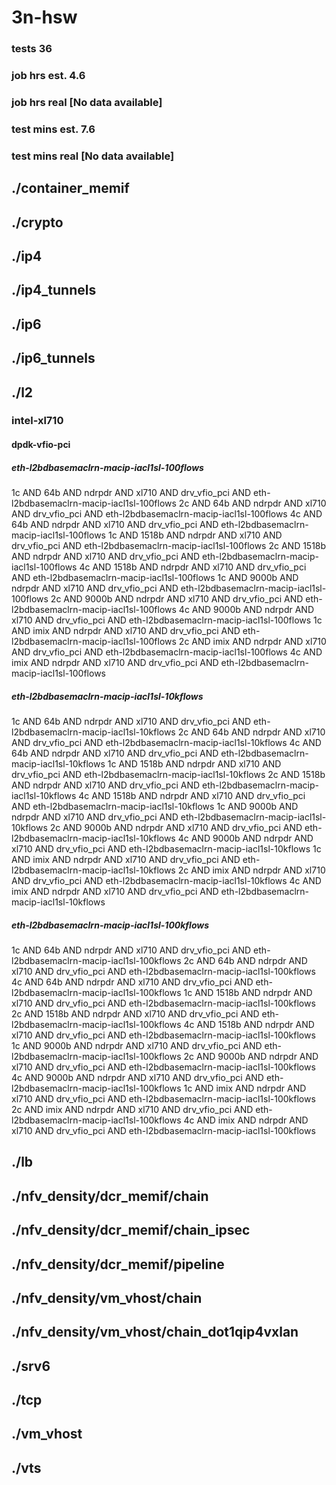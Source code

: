 # 3n-hsw
### tests 36
### job hrs est. 4.6
### job hrs real [No data available]
### test mins est. 7.6
### test mins real [No data available]
## ./container_memif
## ./crypto
## ./ip4
## ./ip4_tunnels
## ./ip6
## ./ip6_tunnels
## ./l2
### intel-xl710
#### dpdk-vfio-pci
##### eth-l2bdbasemaclrn-macip-iacl1sl-100flows
1c AND 64b AND ndrpdr AND xl710 AND drv_vfio_pci AND eth-l2bdbasemaclrn-macip-iacl1sl-100flows
2c AND 64b AND ndrpdr AND xl710 AND drv_vfio_pci AND eth-l2bdbasemaclrn-macip-iacl1sl-100flows
4c AND 64b AND ndrpdr AND xl710 AND drv_vfio_pci AND eth-l2bdbasemaclrn-macip-iacl1sl-100flows
1c AND 1518b AND ndrpdr AND xl710 AND drv_vfio_pci AND eth-l2bdbasemaclrn-macip-iacl1sl-100flows
2c AND 1518b AND ndrpdr AND xl710 AND drv_vfio_pci AND eth-l2bdbasemaclrn-macip-iacl1sl-100flows
4c AND 1518b AND ndrpdr AND xl710 AND drv_vfio_pci AND eth-l2bdbasemaclrn-macip-iacl1sl-100flows
1c AND 9000b AND ndrpdr AND xl710 AND drv_vfio_pci AND eth-l2bdbasemaclrn-macip-iacl1sl-100flows
2c AND 9000b AND ndrpdr AND xl710 AND drv_vfio_pci AND eth-l2bdbasemaclrn-macip-iacl1sl-100flows
4c AND 9000b AND ndrpdr AND xl710 AND drv_vfio_pci AND eth-l2bdbasemaclrn-macip-iacl1sl-100flows
1c AND imix AND ndrpdr AND xl710 AND drv_vfio_pci AND eth-l2bdbasemaclrn-macip-iacl1sl-100flows
2c AND imix AND ndrpdr AND xl710 AND drv_vfio_pci AND eth-l2bdbasemaclrn-macip-iacl1sl-100flows
4c AND imix AND ndrpdr AND xl710 AND drv_vfio_pci AND eth-l2bdbasemaclrn-macip-iacl1sl-100flows
##### eth-l2bdbasemaclrn-macip-iacl1sl-10kflows
1c AND 64b AND ndrpdr AND xl710 AND drv_vfio_pci AND eth-l2bdbasemaclrn-macip-iacl1sl-10kflows
2c AND 64b AND ndrpdr AND xl710 AND drv_vfio_pci AND eth-l2bdbasemaclrn-macip-iacl1sl-10kflows
4c AND 64b AND ndrpdr AND xl710 AND drv_vfio_pci AND eth-l2bdbasemaclrn-macip-iacl1sl-10kflows
1c AND 1518b AND ndrpdr AND xl710 AND drv_vfio_pci AND eth-l2bdbasemaclrn-macip-iacl1sl-10kflows
2c AND 1518b AND ndrpdr AND xl710 AND drv_vfio_pci AND eth-l2bdbasemaclrn-macip-iacl1sl-10kflows
4c AND 1518b AND ndrpdr AND xl710 AND drv_vfio_pci AND eth-l2bdbasemaclrn-macip-iacl1sl-10kflows
1c AND 9000b AND ndrpdr AND xl710 AND drv_vfio_pci AND eth-l2bdbasemaclrn-macip-iacl1sl-10kflows
2c AND 9000b AND ndrpdr AND xl710 AND drv_vfio_pci AND eth-l2bdbasemaclrn-macip-iacl1sl-10kflows
4c AND 9000b AND ndrpdr AND xl710 AND drv_vfio_pci AND eth-l2bdbasemaclrn-macip-iacl1sl-10kflows
1c AND imix AND ndrpdr AND xl710 AND drv_vfio_pci AND eth-l2bdbasemaclrn-macip-iacl1sl-10kflows
2c AND imix AND ndrpdr AND xl710 AND drv_vfio_pci AND eth-l2bdbasemaclrn-macip-iacl1sl-10kflows
4c AND imix AND ndrpdr AND xl710 AND drv_vfio_pci AND eth-l2bdbasemaclrn-macip-iacl1sl-10kflows
##### eth-l2bdbasemaclrn-macip-iacl1sl-100kflows
1c AND 64b AND ndrpdr AND xl710 AND drv_vfio_pci AND eth-l2bdbasemaclrn-macip-iacl1sl-100kflows
2c AND 64b AND ndrpdr AND xl710 AND drv_vfio_pci AND eth-l2bdbasemaclrn-macip-iacl1sl-100kflows
4c AND 64b AND ndrpdr AND xl710 AND drv_vfio_pci AND eth-l2bdbasemaclrn-macip-iacl1sl-100kflows
1c AND 1518b AND ndrpdr AND xl710 AND drv_vfio_pci AND eth-l2bdbasemaclrn-macip-iacl1sl-100kflows
2c AND 1518b AND ndrpdr AND xl710 AND drv_vfio_pci AND eth-l2bdbasemaclrn-macip-iacl1sl-100kflows
4c AND 1518b AND ndrpdr AND xl710 AND drv_vfio_pci AND eth-l2bdbasemaclrn-macip-iacl1sl-100kflows
1c AND 9000b AND ndrpdr AND xl710 AND drv_vfio_pci AND eth-l2bdbasemaclrn-macip-iacl1sl-100kflows
2c AND 9000b AND ndrpdr AND xl710 AND drv_vfio_pci AND eth-l2bdbasemaclrn-macip-iacl1sl-100kflows
4c AND 9000b AND ndrpdr AND xl710 AND drv_vfio_pci AND eth-l2bdbasemaclrn-macip-iacl1sl-100kflows
1c AND imix AND ndrpdr AND xl710 AND drv_vfio_pci AND eth-l2bdbasemaclrn-macip-iacl1sl-100kflows
2c AND imix AND ndrpdr AND xl710 AND drv_vfio_pci AND eth-l2bdbasemaclrn-macip-iacl1sl-100kflows
4c AND imix AND ndrpdr AND xl710 AND drv_vfio_pci AND eth-l2bdbasemaclrn-macip-iacl1sl-100kflows
## ./lb
## ./nfv_density/dcr_memif/chain
## ./nfv_density/dcr_memif/chain_ipsec
## ./nfv_density/dcr_memif/pipeline
## ./nfv_density/vm_vhost/chain
## ./nfv_density/vm_vhost/chain_dot1qip4vxlan
## ./srv6
## ./tcp
## ./vm_vhost
## ./vts

